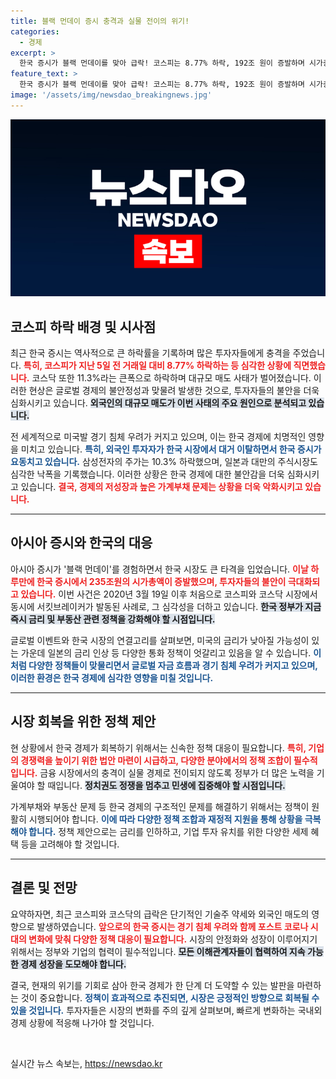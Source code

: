 ```yaml
---
title: 블랙 먼데이 증시 충격과 실물 전이의 위기!
categories:
  - 경제
excerpt: >
  한국 증시가 블랙 먼데이를 맞아 급락! 코스피는 8.77% 하락, 192조 원이 증발하며 시가총액이 2000조 원 아래로 떨어졌다. 미국 경기침체 우려가 여파를 미친 가운데, 외국인 투자자들의 대규모 매도 사태가 불러온 혼란의 일주일이 시작된다.
feature_text: >
  한국 증시가 블랙 먼데이를 맞아 급락! 코스피는 8.77% 하락, 192조 원이 증발하며 시가총액이 2000조 원 아래로 떨어졌다. 미국 경기침체 우려가 여파를 미친 가운데, 외국인 투자자들의 대규모 매도 사태가 불러온 혼란의 일주일이 시작된다.
image: '/assets/img/newsdao_breakingnews.jpg'
---
```


<p><img src="/assets/img/newsdao_breakingnews.jpg" alt="flaretime 속보" /></p>

<h2 data-ke-size="size26">코스피 하락 배경 및 시사점</h2>

<p data-ke-size="size16">최근 한국 증시는 역사적으로 큰 하락률을 기록하며 많은 투자자들에게 충격을 주었습니다. <b><span style="color: #ee2323;">특히, 코스피가 지난 5일 전 거래일 대비 8.77% 하락하는 등 심각한 상황에 직면했습니다.</span></b> 코스닥 또한 11.3%라는 큰폭으로 하락하며 대규모 매도 사태가 벌어졌습니다. 이러한 현상은 글로벌 경제의 불안정성과 맞물려 발생한 것으로, 투자자들의 불안을 더욱 심화시키고 있습니다. <b><span style="background-color: #21538527;">외국인의 대규모 매도가 이번 사태의 주요 원인으로 분석되고 있습니다.</span></b></p>

<p data-ke-size="size16">전 세계적으로 미국발 경기 침체 우려가 커지고 있으며, 이는 한국 경제에 치명적인 영향을 미치고 있습니다. <b><span style="color: #1a5490;">특히, 외국인 투자자가 한국 시장에서 대거 이탈하면서 한국 증시가 요동치고 있습니다.</span></b> 삼성전자의 주가는 10.3% 하락했으며, 일본과 대만의 주식시장도 심각한 낙폭을 기록했습니다. 이러한 상황은 한국 경제에 대한 불안감을 더욱 심화시키고 있습니다. <b><span style="color: #ee2323;">결국, 경제의 저성장과 높은 가계부채 문제는 상황을 더욱 악화시키고 있습니다.</span></b></p>

<hr>

<h2 data-ke-size="size26">아시아 증시와 한국의 대응</h2>

<p data-ke-size="size16">아시아 증시가 '블랙 먼데이'를 경험하면서 한국 시장도 큰 타격을 입었습니다. <b><span style="color: #ee2323;">이날 하루만에 한국 증시에서 235조원의 시가총액이 증발했으며, 투자자들의 불안이 극대화되고 있습니다.</span></b> 이번 사건은 2020년 3월 19일 이후 처음으로 코스피와 코스닥 시장에서 동시에 서킷브레이커가 발동된 사례로, 그 심각성을 더하고 있습니다. <b><span style="background-color: #21538527;">한국 정부가 지금 즉시 금리 및 부동산 관련 정책을 강화해야 할 시점입니다.</span></b></p>

<p data-ke-size="size16">글로벌 이벤트와 한국 시장의 연결고리를 살펴보면, 미국의 금리가 낮아질 가능성이 있는 가운데 일본의 금리 인상 등 다양한 통화 정책이 엇갈리고 있음을 알 수 있습니다. <b><span style="color: #1a5490;">이처럼 다양한 정책들이 맞물리면서 글로벌 자금 흐름과 경기 침체 우려가 커지고 있으며, 이러한 환경은 한국 경제에 심각한 영향을 미칠 것입니다.</span></b> </p>

<hr>

<h2 data-ke-size="size26">시장 회복을 위한 정책 제안</h2>

<p data-ke-size="size16">현 상황에서 한국 경제가 회복하기 위해서는 신속한 정책 대응이 필요합니다. <b><span style="color: #ee2323;">특히, 기업의 경쟁력을 높이기 위한 법안 마련이 시급하고, 다양한 분야에서의 정책 조합이 필수적입니다.</span></b> 금융 시장에서의 충격이 실물 경제로 전이되지 않도록 정부가 더 많은 노력을 기울여야 할 때입니다. <b><span style="background-color: #21538527;">정치권도 정쟁을 멈추고 민생에 집중해야 할 시점입니다.</span></b> </p>

<p data-ke-size="size16">가계부채와 부동산 문제 등 한국 경제의 구조적인 문제를 해결하기 위해서는 정책이 원활히 시행되어야 합니다. <b><span style="color: #1a5490;">이에 따라 다양한 정책 조합과 재정적 지원을 통해 상황을 극복해야 합니다.</span></b> 정책 제안으로는 금리를 인하하고, 기업 투자 유치를 위한 다양한 세제 혜택 등을 고려해야 할 것입니다.</p>

<hr>

<h2 data-ke-size="size26">결론 및 전망</h2>

<p data-ke-size="size16">요약하자면, 최근 코스피와 코스닥의 급락은 단기적인 기술주 약세와 외국인 매도의 영향으로 발생하였습니다. <b><span style="color: #ee2323;">앞으로의 한국 증시는 경기 침체 우려와 함께 포스트 코로나 시대의 변화에 맞춰 다양한 정책 대응이 필요합니다.</span></b> 시장의 안정화와 성장이 이루어지기 위해서는 정부와 기업의 협력이 필수적입니다. <b><span style="background-color: #21538527;">모든 이해관계자들이 협력하여 지속 가능한 경제 성장을 도모해야 합니다.</span></b> </p>

<p data-ke-size="size16">결국, 현재의 위기를 기회로 삼아 한국 경제가 한 단계 더 도약할 수 있는 발판을 마련하는 것이 중요합니다. <b><span style="color: #1a5490;">정책이 효과적으로 추진되면, 시장은 긍정적인 방향으로 회복될 수 있을 것입니다.</span></b> 투자자들은 시장의 변화를 주의 깊게 살펴보며, 빠르게 변화하는 국내외 경제 상황에 적응해 나가야 할 것입니다.</p> 

<p data-ke-size="size16">&nbsp;</p>
실시간 뉴스 속보는, <a href="https://newsdao.kr" rel="dofollow">https://newsdao.kr</a>


